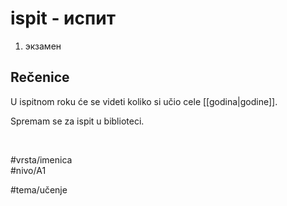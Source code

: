 # ispit - испит

1. экзамен

## Rečenice

U ispitnom roku će se videti koliko si učio cele [[godina|godine]].

Spremam se za ispit u biblioteci.

<br>

#vrsta/imenica  
#nivo/A1  

#tema/učenje
